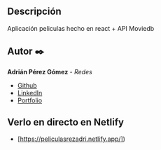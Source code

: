 ## Descripción

Aplicación peliculas hecho en react + API Moviedb

## Autor ✒️
**Adrián Pérez Gómez** - *Redes*

* [Github](https://github.com/adrianpg10)
* [LinkedIn](https://www.linkedin.com/in/adrian-perez-gomez/)
* [Portfolio](https://adrianperezportfolio.netlify.app/)


## Verlo en directo en Netlify

* [https://peliculasrezadri.netlify.app/])


